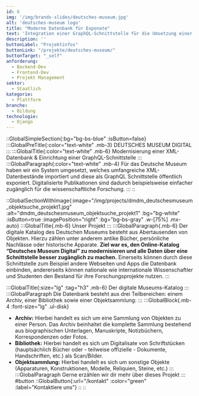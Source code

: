 ```yaml
---
id: 6
img: '/img/brands-slides/deutsches-museum.jpg'
alt: 'deutsches-museum logo'
title: "Moderne Datenbank für Exponate"
text: 'Integration einer GraphQL-Schnittstelle für die Umsetzung einer Exponat-Datenbank. Digitalisierte Publikationen werden dadurch einfacher zugänglich für die wissenschaftliche Forschung.'
description: ''
buttonLabel: "Projektinfos"
buttonLink: "/projekte/deutsches-museum/"
buttonTarget: "_self"
anforderung: 
  - Backend-Dev
  - Frontend-Dev
  - Projekt Management
sektor: 
  - Staatlich
kategorie: 
  - Plattform
branche: 
  - Bildung
technologie: 
  - Django
---
```


::GlobalSimpleSection{:bg="bg-bs-blue" :isButton=false}
:::GlobalPreTitle{:color="text-white" .mb-3}
DEUTSCHES MUSEUM DIGITAL
:::
:::GlobalTitle{:color="text-white" .mb-6}
Modernisierung einer XML-Datenbank & Einrichtung einer GraphQL-Schnittstelle
:::
:::GlobalParagraph{:color="text-white" .mb-4}
Für das Deutsche Museum haben wir ein System umgesetzt, welches umfangreiche XML-Datenbestände importiert und diese als GraphQL Schnittstelle öffentlich exponiert. Digitalisierte Publikationen sind dadurch beispielsweise einfacher zugänglich für die wissenschaftliche Forschung.
:::
::

::GlobalSectionWithImage{:image="/img/projects/dmdm_deutschesmuseum_objektsuche_projekt1.jpg" :alt="dmdm_deutschesmuseum_objektsuche_projekt1" :bg="bg-white" :isButton=true :imagePosition="right" :bg="bg-bs-gray" .w-[75%] .mx-auto}
:::GlobalTitle{.mb-6}
Unser Projekt
:::
:::GlobalParagraph{.mb-6}
Der digitale Katalog des Deutschen Museums besteht aus Abertausenden von Objekten. Hierzu zählen unter anderem antike Bücher, persönliche Nachlässe oder historische Apparate. **Ziel war es, den Online-Katalog “Deutsches Museum Digital” zu modernisieren und alle Daten über eine Schnittstelle besser zugänglich zu machen.** Einerseits können durch diese Schnittstelle zum Beispiel andere Webseiten und Apps die Datenbank einbinden, andererseits können nationale wie internationale Wissenschaftler und Studenten den Bestand für ihre Forschungsprojekte nutzen.
:::

:::GlobalTitle{:size="lg" :tag="h3" .mb-6}
Der digitale Museums-Katalog
:::
:::GlobalParagraph
Die Datenbank besteht aus drei Teilbereichen: einem Archiv, einer Bibliothek sowie einer Objektsammlung:
:::
:::GlobalBlock{.mb-4 :font-size="lg" .ul-disk}
- **Archiv:** Hierbei handelt es sich um eine Sammlung von Objekten zu einer Person. Das Archiv beinhaltet die komplette Sammlung bestehend aus biographischen Unterlagen, Manuskripte, Notizbüchern, Korrespondenzen oder Fotos.
- **Bibliothek:** Hierbei handelt es sich um Digitalisate von Schriftstücken (hauptsächlich Bücher oder - teilweise offizielle - Dokumente, Handschriften, etc.) als Scan/Bilder.
- **Objektsammlung:** Hierbei handelt es sich um sonstige Objekte (Apparaturen, Konstruktionen, Modelle, Reliquien, Steine, etc.)
:::
:::GlobalParagraph
Gerne erzählen wir dir mehr über dieses Projekt
:::
#button
::GlobalButton{:url="/kontakt" :color="green" :label="Kontaktiere uns"}
::
::